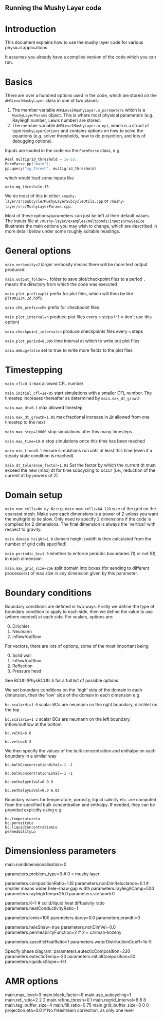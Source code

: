 ## Running the Mushy Layer code
# Introduction
This document explains how to use the mushy layer code for various physical applications. 

It assumes you already have a compiled version of the code which you can run.

# Basics
There are over a hundred options used in the code, which are stored on the `AMRLevelMushyLayer` class in one of two places:

1. The member variable `AMRLevelMushyLayer.m_parameters` which is a `MushyLayerParams` object. This is where most physical parameters (e.g. Rayleigh number, Lewis number) are stored.
2. The member variable `AMRLevelMushyLayer.m_opt`, which is a struct of type `MushyLayerOptions` and contains options on how to solve the equations (e.g. solver thresholds, how to do projection, and lots of debugging options).

Inputs are loaded in the code via the `ParmParse` class, e.g.

```cpp
Real multigrid_threshold = 1e-10;
ParmParse pp("main");
pp.query("mg_thresh", multigrid_threshold)
```
which would load some inputs like
```
main.mg_thresh=1e-15
```

We do most of this in either `/mushy-layer/srcSubcycle/MushyLayerSubcycleUtils.cpp` or `/mushy-layer/src/MushyLayerParams.cpp`.

Most of these options/parameters can just be left at their default values. The inputs file at `/mushy-layer/examples/meltponds/inputsGrowSeaIce` illustrates the main options you may wish to change, which are described in more detail below under some roughly suitable headings.

# General options
`main.verbosity=2` larger verbosity means there will be more text output produced

`main.output_folder=.` folder to save plot/checkpoint files to a period `.` means the directory from which the code was executed

`main.plot_prefix=plt` prefix for plot files, which will then be like `plt001234.2d.hdf5`

`main.chk_prefix=chk` prefix for checkpoint files

`main.plot_interval=n`  produce plot files every `n` steps (-1 = don't use this option)

`main.checkpoint_interval=n` produce checkpoints files every `n` steps

`main.plot_period=0.005` time interval at which to write out plot files

`main.debug=false`  set to true to write more fields to the plot files

# Timestepping
`main.cfl=0.1` max allowed CFL number

`main.initial_cfl=2e-05` start simulations with a smaller CFL number. The timestep  increases thereafter as determined by `main.max_dt_growth`

`main.max_dt=0.1` max allowed timestep

`main.max_dt_growth=1.05` max fractional increase in $\Delta t$ allowed from one timestep to the next

`main.max_step=10000` stop simulations after this many timesteps

`main.max_time=10.0` stop simulations once this time has been reached

`main.min_time=0.1` ensure simulations run until at least this time (even if a steady state condition is reached)

`main.dt_tolerance_factor=1.01` Set the factor by which the current dt must exceed the new (max) dt for time subcycling to occur (i.e., reduction of the current dt by powers of 2).

# Domain setup
`main.num_cells=Nx Ny Nz` e.g.  `main.num_cells=64 128` size of the grid on the coarsest mesh. Make sure each dimensions is a power of 2 unless you want the multigrid to be slow. Only need to specify 2 dimensions if the code is compiled for 2 dimensions. The final dimension is always the 'vertical' with respect to gravity.

`main.domain_height=1.0` domain height (width is then calculated from the number of grid cells specified)

`main.periodic_bc=1 0` whether to enforce periodic boundaries (1) or not (0) in each dimension

`main.max_grid_size=256` split domain into boxes (for sending to different processors) of max size in any dimension given by this parameter.

# Boundary conditions
Boundary conditions are defined in two ways. Firstly we define the type of boundary condition to apply to each side, then we define the value to use (where needed) at each side. For scalars, options are:

0. Dirichlet
1. Neumann
2. Inflow/outflow

For vectors, there are lots of options, some of the most important being

0. Solid wall
3. Inflow/outflow
6. Reflection
9. Pressure head

See BCUtil/PhysBCUtil.h for a full list of possible options.

We set boundary conditions on the 'high' side of the domain in each dimension, then the 'low' side of the domain in each dimension e.g.

`bc.scalarHi=1 0`  scalar BCs are neumann on the right boundary, dirichlet on the top

`bc.scalarLo=1 2` scalar BCs are neumann on the left boundary, inflow/outflow at the bottom

`bc.velHi=6 0` 

`bc.velLo=6 3`

We then specify the values of the bulk concentration and enthalpy on each boundary in a similar way

`bc.bulkConcentrationHiVal=-1 -1`

`bc.bulkConcentrationLoVal=-1 -1`

`bc.enthalpyHiVal=0 0.9`

`bc.enthalpyLoVal=0.0 6.03`

Boundary values for temperature, porosity, liquid salinity etc. are computed from the specified bulk concentration and enthalpy. If needed, they can be provided explicitly using e.g
```
bc.temperatureLo
bc.porosityLo
bc.liquidConcentrationLo
permeabilityLo
```

# Dimensionless parameters
main.nondimensionalisation=0

parameters.problem_type=0 # 0 = mushy layer

parameters.compositionRatio=1.18
parameters.nonDimReluctance=0.1 # smaller means wider hele-shaw gap width
parameters.rayleighComp=500
parameters.rayleighTemp=25.0
parameters.stefan=5.0

parameters.K=1  # solid/liquid heat diffusivity ratio
parameters.heatConductivityRatio=1

parameters.lewis=100
parameters.darcy=0.0
parameters.prandtl=0

parameters.heleShaw=true
parameters.nonDimVel=0.0
parameters.permeabilityFunction=2  # 2 = carman-kozeny

parameters.specificHeatRatio=1
parameters.waterDistributionCoeff=1e-5

Specify phase diagram:
parameters.eutecticComposition=230
parameters.eutecticTemp=-23
parameters.initialComposition=30
parameters.liquidusSlope=-0.1

# AMR options
main.max_level=0
main.block_factor=8
main.use_subcycling=1
main.ref_ratio=2 2 2
main.refine_thresh=0.1
main.regrid_interval=8 8 8
main.tag_buffer_size=4
main.fill_ratio=0.75
main.grid_buffer_size=0 0 0
projection.eta=0.0 # No freestream correction, as only one level



